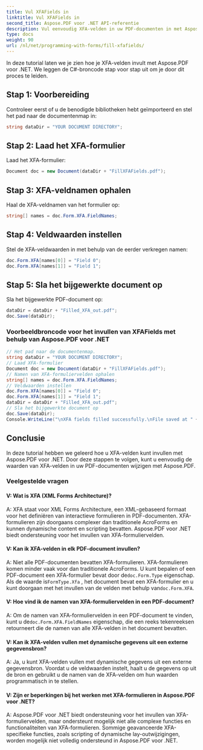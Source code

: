 ```yaml
---
title: Vul XFAFields in
linktitle: Vul XFAFields in
second_title: Aspose.PDF voor .NET API-referentie
description: Vul eenvoudig XFA-velden in uw PDF-documenten in met Aspose.PDF voor .NET.
type: docs
weight: 90
url: /nl/net/programming-with-forms/fill-xfafields/
---
```

In deze tutorial laten we je zien hoe je XFA-velden invult met Aspose.PDF voor .NET. We leggen de C#-broncode stap voor stap uit om je door dit proces te leiden.

## Stap 1: Voorbereiding

Controleer eerst of u de benodigde bibliotheken hebt geïmporteerd en stel het pad naar de documentenmap in:

```csharp
string dataDir = "YOUR DOCUMENT DIRECTORY";
```

## Stap 2: Laad het XFA-formulier

Laad het XFA-formulier:

```csharp
Document doc = new Document(dataDir + "FillXFAFields.pdf");
```

## Stap 3: XFA-veldnamen ophalen

Haal de XFA-veldnamen van het formulier op:

```csharp
string[] names = doc.Form.XFA.FieldNames;
```

## Stap 4: Veldwaarden instellen

Stel de XFA-veldwaarden in met behulp van de eerder verkregen namen:

```csharp
doc.Form.XFA[names[0]] = "Field 0";
doc.Form.XFA[names[1]] = "Field 1";
```

## Stap 5: Sla het bijgewerkte document op

Sla het bijgewerkte PDF-document op:

```csharp
dataDir = dataDir + "Filled_XFA_out.pdf";
doc.Save(dataDir);
```

### Voorbeeldbroncode voor het invullen van XFAFields met behulp van Aspose.PDF voor .NET 
```csharp
// Het pad naar de documentenmap.
string dataDir = "YOUR DOCUMENT DIRECTORY";
// Laad XFA-formulier
Document doc = new Document(dataDir + "FillXFAFields.pdf");
// Namen van XFA-formuliervelden ophalen
string[] names = doc.Form.XFA.FieldNames;
// Veldwaarden instellen
doc.Form.XFA[names[0]] = "Field 0";
doc.Form.XFA[names[1]] = "Field 1";
dataDir = dataDir + "Filled_XFA_out.pdf";
// Sla het bijgewerkte document op
doc.Save(dataDir);
Console.WriteLine("\nXFA fields filled successfully.\nFile saved at " + dataDir);
```

## Conclusie

In deze tutorial hebben we geleerd hoe u XFA-velden kunt invullen met Aspose.PDF voor .NET. Door deze stappen te volgen, kunt u eenvoudig de waarden van XFA-velden in uw PDF-documenten wijzigen met Aspose.PDF.

### Veelgestelde vragen

#### V: Wat is XFA (XML Forms Architecture)?

A: XFA staat voor XML Forms Architecture, een XML-gebaseerd formaat voor het definiëren van interactieve formulieren in PDF-documenten. XFA-formulieren zijn doorgaans complexer dan traditionele AcroForms en kunnen dynamische content en scripting bevatten. Aspose.PDF voor .NET biedt ondersteuning voor het invullen van XFA-formuliervelden.

#### V: Kan ik XFA-velden in elk PDF-document invullen?

 A: Niet alle PDF-documenten bevatten XFA-formulieren. XFA-formulieren komen minder vaak voor dan traditionele AcroForms. U kunt bepalen of een PDF-document een XFA-formulier bevat door de`doc.Form.Type` eigenschap. Als de waarde is`FormType.Xfa` , het document bevat een XFA-formulier en u kunt doorgaan met het invullen van de velden met behulp van`doc.Form.XFA`.

#### V: Hoe vind ik de namen van XFA-formuliervelden in een PDF-document?

 A: Om de namen van XFA-formuliervelden in een PDF-document te vinden, kunt u de`doc.Form.XFA.FieldNames` eigenschap, die een reeks tekenreeksen retourneert die de namen van alle XFA-velden in het document bevatten.

#### V: Kan ik XFA-velden vullen met dynamische gegevens uit een externe gegevensbron?

A: Ja, u kunt XFA-velden vullen met dynamische gegevens uit een externe gegevensbron. Voordat u de veldwaarden instelt, haalt u de gegevens op uit de bron en gebruikt u de namen van de XFA-velden om hun waarden programmatisch in te stellen.

#### V: Zijn er beperkingen bij het werken met XFA-formulieren in Aspose.PDF voor .NET?

A: Aspose.PDF voor .NET biedt ondersteuning voor het invullen van XFA-formuliervelden, maar ondersteunt mogelijk niet alle complexe functies en functionaliteiten van XFA-formulieren. Sommige geavanceerde XFA-specifieke functies, zoals scripting of dynamische lay-outwijzigingen, worden mogelijk niet volledig ondersteund in Aspose.PDF voor .NET.